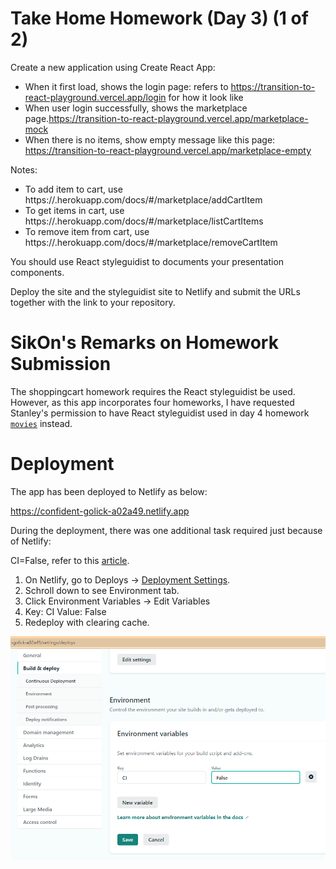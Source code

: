 
 

# Take Home Homework (Day 3) (1 of 2)

Create a new application using Create React App:
- When it first load, shows the login page: refers to https://transition-to-react-playground.vercel.app/login for how it look like
- When user login successfully, shows the marketplace page.https://transition-to-react-playground.vercel.app/marketplace-mock
- When there is no items, show empty message like this page: https://transition-to-react-playground.vercel.app/marketplace-empty

Notes:
- To add item to cart, use https://<your-service>.herokuapp.com/docs/#/marketplace/addCartItem
- To get items in cart, use https://<your-service>.herokuapp.com/docs/#/marketplace/listCartItems
- To remove item from cart, use https://<your-service>.herokuapp.com/docs/#/marketplace/removeCartItem

You should use React styleguidist to documents your presentation components.

Deploy the site and the styleguidist site to Netlify and submit the URLs together with the link to your repository.
 
# SikOn's Remarks on Homework Submission
The shoppingcart homework requires the React styleguidist be used.  However, as this app incorporates four homeworks, I have requested Stanley's permission
to have React styleguidist used in day 4 homework [`movies`](http://github.com/encore428/movies) instead.
 
# Deployment

The app has been deployed to Netlify as below:

https://confident-golick-a02a49.netlify.app 
 
During the deployment, there was one additional task required just because of Netlify:

CI=False, refer to this [article](https://stackoverflow.com/questions/62415804/how-to-prevent-netlify-from-treating-warnings-as-errors-because-process-env-ci).

1. On Netlify, go to Deploys -> [Deployment Settings](https://app.netlify.com/sites/confident-golick-a02a49/settings/deploys).
1. Schroll down to see Environment tab.
1. Click Environment Variables -> Edit Variables
1. Key: CI Value: False
1. Redeploy with clearing cache.
 
![CI=False setting on Netlify](./CIFalse.png)
